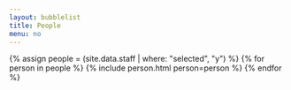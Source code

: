 ```yaml
---
layout: bubblelist
title: People
menu: no
---
```



{% assign people = (site.data.staff | where: "selected", "y") %}
{% for person in people %}
{% include person.html person=person %}
{% endfor %}



